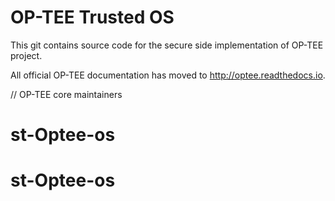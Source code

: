 # OP-TEE Trusted OS
This git contains source code for the secure side implementation of OP-TEE
project.

All official OP-TEE documentation has moved to http://optee.readthedocs.io.

// OP-TEE core maintainers
# st-Optee-os
# st-Optee-os
